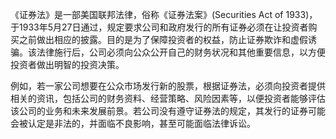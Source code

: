 

《证券法》是一部美国联邦法律，俗称《证券法案》(Securities Act of 1933)，于1933年5月27日通过，规定要求公司和政府发行的所有证券必须在让投资者购买之前做出相应的披露。目的是为了保障投资者的权益，防止证券欺诈和虚假诱骗。该法律施行后，公司必须向公众公开自己的财务状况和其他重要信息，以方便投资者做出明智的投资决策。

例如，若一家公司想要在公众市场发行新的股票，根据证券法，必须向投资者提供相关的资讯，包括公司的财务资料、经营策略、风险因素等，以便投资者能够评估该公司的业务和未来发展前景。若公司没有遵守证券法的规定，其发行的证券可能会被认定是非法的，并面临不良影响，甚至可能面临法律诉讼。